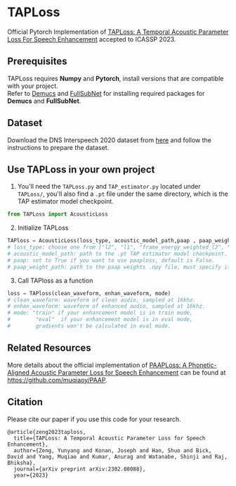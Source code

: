 # TAPLoss

Official Pytorch Implementation of [TAPLoss: A Temporal Acoustic Parameter Loss For Speech Enhancement](https://arxiv.org/abs/2302.08088) accepted to ICASSP 2023.

## Prerequisites

TAPLoss requires **Numpy** and **Pytorch**, install versions that are compatible with your project. \
Refer to [Demucs](Demucs/denoiser/README.md) and [FullSubNet](FullSubNet/README.md) for installing required packages for **Demucs** and **FullSubNet**.

## Dataset

Download the DNS Interspeech 2020 dataset from [here](https://github.com/microsoft/DNS-Challenge/tree/interspeech2020/master) and follow the instructions to prepare the dataset.

## Use TAPLoss in your own project

1. You'll need the  `TAPLoss.py` and `TAP_estimator.py` located under `TAPLoss/`, you'll also find a `.pt` file under the same directory, which is the TAP estimator model checkpoint.
```python
from TAPLoss import AcousticLoss
```
2. Initialize TAPLoss 
```python
TAPloss = AcousticLoss(loss_type, acoustic_model_path,paap , paap_weight_path)
# loss_type: choose one from ["l2", "l1", "frame_energy_weighted_l2", "frame_energy_weighted_l1"]
# acoustic_model_path: path to the .pt TAP estimator model checkpoint.
# paap: set to True if you want to use paaploss, default is False.
# paap_weight_path: path to the paap weights .npy file, must specify if paap == True .
```
3. Call TAPloss as a function
```python
loss = TAPloss(clean_waveform, enhan_waveform, mode)
# clean_waveform: waveform of clean audio, sampled at 16khz.
# enhan_waveform: waveform of enhanced audio, sampled at 16khz.
# mode: "train" if your enhancement model is in train mode,
#        "eval"  if your enhancement model is in eval mode,
#        gradients won't be calculated in eval mode.
```

## Related Resources

More details about the official implementation of [PAAPLoss: A Phonetic-Aligned Acoustic Parameter Loss for Speech Enhancement](https://arxiv.org/abs/2302.08095) can be found at https://github.com/muqiaoy/PAAP. 

## Citation

Please cite our paper if you use this code for your research.
```
@article{zeng2023taploss,
  title={TAPLoss: A Temporal Acoustic Parameter Loss for Speech Enhancement},
  author={Zeng, Yunyang and Konan, Joseph and Han, Shuo and Bick, David and Yang, Muqiao and Kumar, Anurag and Watanabe, Shinji and Raj, Bhiksha},
  journal={arXiv preprint arXiv:2302.08088},
  year={2023}
```
